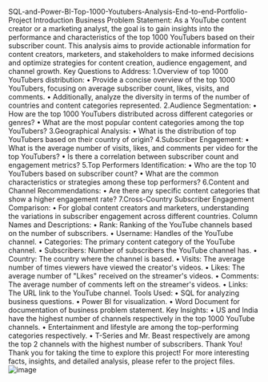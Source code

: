 SQL-and-Power-BI-Top-1000-Youtubers-Analysis-End-to-end-Portfolio-Project
Introduction
Business Problem Statement:
As a YouTube content creator or a marketing analyst, the goal is to gain insights into the performance and characteristics of the top 1000 YouTubers based on their subscriber count. This analysis aims to provide actionable information for content creators, marketers, and stakeholders to make informed decisions and optimize strategies for content creation, audience engagement, and channel growth.
Key Questions to Address:
1.Overview of top 1000 YouTubers distribution:
	• Provide a concise overview of the top 1000 YouTubers, focusing on average subscriber count, likes, visits, and comments.
	• Additionally, analyze the diversity in terms of the number of countries and content categories represented.
2.Audience Segmentation:
	• How are the top 1000 YouTubers distributed across different categories or genres?
	• What are the most popular content categories among the top YouTubers?
3.Geographical Analysis:
	• What is the distribution of top YouTubers based on their country of origin?
4.Subscriber Engagement:
	• What is the average number of visits, likes, and comments per video for the top YouTubers?
	• Is there a correlation between subscriber count and engagement metrics?
5.Top Performers Identification:
	• Who are the top 10 YouTubers based on subscriber count?
	• What are the common characteristics or strategies among these top performers?
6.Content and Channel Recommendations:
	• Are there any specific content categories that show a higher engagement rate?
7.Cross-Country Subscriber Engagement Comparison:
	• For global content creators and marketers, understanding the variations in subscriber engagement across different countries.
Column Names and Descriptions:
	• Rank: Ranking of the YouTube channels based on the number of subscribers.
	• Username: Handles of the YouTube channel.
	• Categories: The primary content category of the YouTube channel.
	• Subscribers: Number of subscribers the YouTube channel has.
	• Country: The country where the channel is based.
	• Visits: The average number of times viewers have viewed the creator's videos.
	• Likes: The average number of "Likes" received on the streamer's videos.
	• Comments: The average number of comments left on the streamer's videos.
	• Links: The URL link to the YouTube channel.
Tools Used:
	• SQL for analyzing business questions.
	• Power BI for visualization.
	• Word Document for documentation of business problem statement.
Key Insights:
	• US and India have the highest number of channels respectively in the top 1000 YouTube channels.
	• Entertainment and lifestyle are among the top-performing categories respectively.
	• T-Series and Mr. Beast respectively are among the top 2 channels with the highest number of subscribers.
Thank You!
Thank you for taking the time to explore this project! For more interesting facts, insights, and detailed analysis, please refer to the project files.
![image](https://github.com/user-attachments/assets/f7c626b5-d2d6-4f79-896a-6ea2f2333ce7)

